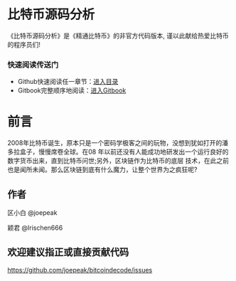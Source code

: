 比特币源码分析
=======

《比特币源码分析》是《精通比特币》的非官方代码版本, 谨以此献给热爱比特币的程序员们!

### 快速阅读传送门
- Github快速阅读任一章节：[进入目录](https://github.com/joepeak/bitcoindecode/blob/master/SUMMARY.md)
- Gitbook完整顺序地阅读：[进入Gitbook](https://joepeak.gitbook.io/btcdecode/)


# 前言

2008年比特币诞生，原本只是一个密码学极客之间的玩物，没想到犹如打开的潘多拉盒子，慢慢席卷全球。在08 年以前还没有人能成功地研发出一个运行良好的数字货币出来，直到比特币问世;另外，区块链作为比特币的底层 技术，在此之前也是闻所未闻。那么区块链到底有什么魔力，让整个世界为之疯狂呢?

## 作者
区小白 @joepeak

颖君 @Irischen666


## 欢迎建议指正或直接贡献代码
https://github.com/joepeak/bitcoindecode/issues
